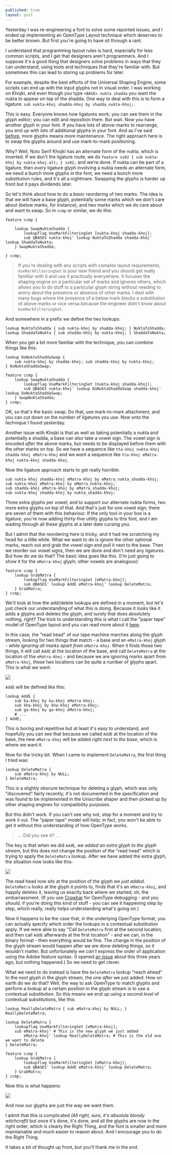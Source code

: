 ```yaml
---
published: true
layout: post
---
```


Yesterday I was re-engineering a font to solve some reported issues, and I ended up implementing an OpenType Layout technique which deserves to be better known. But first you're going to have sit through a rant.

I understand that programming layout rules is hard, especially for less common scripts, and I get that designers aren't programmers. And I suppose it's a good thing that designers solve problems in ways that they can understand, using tools and techniques that they're familiar with. But sometimes this can lead to storing up problems for later.

For example, despite the best efforts of the Universal Shaping Engine, some scripts can end up with the input glyphs not in visual order. I was working on Khojki, and even though you type `<BASE> nukta shadda` you want the nukta to appear on top of the shadda. One way to deal with this is to form a ligature: `sub nukta-khoj shadda-khoj by shadda_nukta-khoj;`.

This is easy. Everyone knows how ligatures work; you can see them in the glyph editor; you can edit and reposition them. But wait. Now you have another glyph in your font. If you have lots of above-marks to rearrange, you end up with *lots* of additional glyphs in your font. And as I've said [before](https://simoncozens.github.io/mark-to-base/), more glyphs means more maintenance. The right approach here is to swap the glyphs around and use mark-to-mark positioning.

Why? Well, Noto Serif Khojki has an alternate form of the nukta, which is inverted. If we don't the ligature route, we do `feature ss02 { sub nukta-khoj by nukta-khoj.alt; } ss02;` and we're done. If nukta can be part of a ligature, then *every* ligature glyph involving a nukta needs an alternate form, we need a bunch more glyphs in the font, we need a bunch more substitution rules, and it's all a nightmare. Swapping the glyphs is harder up front but it pays dividends later.

So let's think about how to do a *basic* reordering of two marks. The idea is that we will have a base glyph, potentially some marks which we don't care about (below marks, for instance), and two marks which we do care about and want to swap. So in `ccmp` or similar, we do this:

```fea
feature ccmp {

    lookup SwapNuktaShadda {
        lookupflag UseMarkFilteringSet [nukta-khoj shadda-khoj];
        sub @BASES nukta-khoj' lookup NuktaToShadda shadda-khoj' lookup ShaddaToNukta;
    } SwapNuktaShadda;

} ccmp;
```

> If you're dealing with any scripts with complex layout requirements, `UseMarkFilteringSet` is your new friend and you should get really familiar with it and use it practically everywhere. It focuses the shaping engine on a particular set of marks and ignores others, which allows you to do stuff to a particular glyph string without needing to worry about the presence or absence of other marks. I deal with many bugs where the presence of a below mark blocks a substitution of above marks or vice versa because the engineer didn't know about `UseMarkFilteringSet`.

And somewhere in a prefix we define the two lookups:

```fea
lookup NuktaToShadda { sub nukta-khoj by shadda-khoj; } NuktaToShadda;
lookup ShaddaToNukta { sub shadda-khoj by nukta-khoj; } ShaddaToNukta;
```

When you get a bit more familiar with the technique, you can combine things like this:

```fea
lookup DoNuktaShaddaSwap {
    sub nukta-khoj by shadda-khoj; sub shadda-khoj by nukta-khoj;
} DoNuktaShaddaSwap;

feature ccmp {
    lookup SwapNuktaShadda {
        lookupflag UseMarkFilteringSet [nukta-khoj shadda-khoj];
        sub @BASES nukta-khoj' lookup DoNuktaShaddaSwap shadda-khoj' lookup DoNuktaShaddaSwap;
    } SwapNuktaShadda;
} ccmp;
```

OK, so that's the basic swap. Do that, use mark-to-mark attachment, and you can cut down on the number of ligatures you use. Now onto the technique I found yesterday.

Another issue with Khojki is that as well as taking potentially a nukta and potentially a shadda, a base can also take a vowel sign. The vowel sign is encoded *after* the above marks, but needs to be displayed before them with the other marks on top. So we have a sequence like `tta-khoj nukta-khoj shadda-khoj eMatra-khoj` and we *want* a sequence like `tta-khoj eMatra-khoj nukta-khoj shadda-khoj`.

Now the ligature approach starts to get really horrible:

```
sub nukta-khoj shadda-khoj eMatra-khoj by eMatra_nukta_shadda-khoj;
sub nukta-khoj eMatra-khoj by eMatra_nukta-khoj;
sub shadda-khoj eMatra-khoj by eMatra_shadda-khoj;
sub nukta-khoj shadda-khoj by nukta_shadda-khoj;
```

Three extra glyphs per vowel; and to support our alternate nukta forms, two more extra glyphs on top of that. And that's just for one vowel sign; there are seven of them with this behaviour. If the only tool in your box is a ligature, you're now adding thirty-five utility glyphs to this font, and I am wading through all these glyphs at a later date cursing you.

But I admit that the reordering here is tricky, and it had me scratching my head for a little while. What we want to do is ignore the other optional marks, reach out and grab the vowel sign and pull it next to the base. Then we reorder our vowel signs, then we are done and don't need any ligatures. But how do we do that? The basic idea goes like this. (I'm just going to show it for the `eMatra-khoj` glyph; other vowels are analogous):

```
feature ccmp {
    lookup GrabMatra {
        lookupflag UseMarkFilteringSet [eMatra-khoj];
        sub @BASES' lookup AddE eMatra-khoj' lookup DeleteMatra;
    } GrabMatra;
} ccmp;
```

We'll look at how the add/delete lookups are defined in a moment, but let's just check our understanding of what this is doing. Because it *looks* like it adds a glyphs and deletes the glyph, and surely that does absolutely nothing, right? The trick to understanding this is what I call the "paper tape" model of OpenType layout and you can read more about it [here](https://simoncozens.github.io/fonts-and-layout//features.html#lookup-application).

In this case, the "read head" of our tape machine marches along the glyph stream, looking for two things that match - a base and an `eMatra-khoj` glyph - *while ignoring all marks apart from `eMatra-khoj`*. When it finds those two things, it will call `AddE` at the location of the base, and call `DeleteMatra` at the location of the `eMatra-khoj` - and because we are ignoring marks apart from `eMatra-khoj`, these two locations can be quite a number of glyphs apart. This is what we want:

<img src="https://github.com/simoncozens/simoncozens.github.io/raw/master/images/advanced-reordering-1.png">

`AddE` will be defined like this:

```
lookup AddE {
    sub ka-khoj by ka-khoj eMatra-khoj;
    sub kha-khoj by kha-khoj eMatra-khoj;
    sub ga-khoj by ga-khoj eMatra-khoj;
    # ...
} AddE;
```

This is boring and repetitive but at least it's easy to understand, and hopefully you can see that because we called `AddE` at the location of the base, the new `eMatra-khoj` will be added *right next to the base*, which is where we want it.

Now for the tricky bit. When I came to implement `DeleteMatra`, the first thing I tried was:

```
lookup DeleteMatra {
    sub eMatra-khoj by NULL;
} DeleteMatra;
```

This is a slightly obscure technique for deleting a glyph, which was only "discovered" fairly recently; it's not documented in the specification and was found to be implemented in the Uniscribe shaper and then picked up by other shaping engines for compatibility purposes.

But this didn't work. If you can't see why not, stop for a moment and try to work it out. The "paper tape" model will help; in fact, you won't be able to get it without this understanding of how OpenType works.

> ... Did you see it? ...

The key is that when we did `AddE`, we *added an extra glyph to the glyph stream*, but this does *not* change the position of the "read head" which is trying to apply the `DeleteMatra` lookup. After we have added the extra glyph, the situation now looks like this:

<img src="https://github.com/simoncozens/simoncozens.github.io/raw/master/images/advanced-reordering-2.png">

The read head now sits at the position of the glyph *we just added*. `DeleteMatra` looks at the glyph it points to, finds that it's an `eMatra-khoj`, and happily deletes it, leaving us exactly back where we started; oh, the embarrassment. (If you use [Crowbar](http://corvelsoftware.co.uk/crowbar/) for OpenType debugging - and you *should*, if you're doing this kind of stuff - you can see it happening step by step, which really, really helps understanding what's going on.)

Now it happens to be the case that, in the underlying OpenType format, you can actually specify which order the lookups in a contextual substitution apply. If we were able to say "Call `DeleteMatra` first at the second location, and then call `AddE` afterwards at the first location" - and we can, in the binary format - then everything would be fine. The change in the position of the glyph stream would happen after we are done deleting things, so it wouldn't matter. But unfortunately we *can't* express the order of application using the Adobe feature syntax. (I opened [an issue](https://github.com/adobe-type-tools/afdko/issues/1167) about this three years ago, but nothing happened.) So we need to get clever.

What we need to do instead is have the `DeleteMatra` lookup "reach ahead" to the *next* glyph in the glyph stream, the one *after* we just added. How on earth do we do that? Well, the way to ask OpenType to match glyphs and perform a lookup at a certain position in the glyph stream is to use a contextual substitution. So this means we end up using a *second level* of contextual substitutions, like this:

```fea
lookup ReallyDeleteMatra { sub eMatra-khoj by NULL; } ReallyDeleteMatra;

lookup DeleteMatra {
    lookupflag UseMarkFilteringSet [eMatra-khoj];
    sub eMatra-khoj' # This is the new glyph we just added
        eMatra-khoj' lookup ReallyDeleteMatra; # This is the old one we want to delete
} DeleteMatra;

feature ccmp {
    lookup GrabMatra {
        lookupflag UseMarkFilteringSet [eMatra-khoj];
        sub @BASES' lookup AddE eMatra-khoj' lookup DeleteMatra;
    } GrabMatra;
} ccmp;
```

Now this is what happens:

<img src="https://github.com/simoncozens/simoncozens.github.io/raw/master/images/advanced-reordering-3.png">

And now our glyphs are just the way we want them.

I admit that this is complicated *(All right, sure, it's absolute bloody witchcraft)* but once it's done, it's done, and all the glyphs are now in the right order, which is clearly the Right Thing, and the font is smaller and more maintainable and much easier to reason about. And I encourage you to do the Right Thing.

It takes a bit of thought up front, but you'll thank me in the end.
